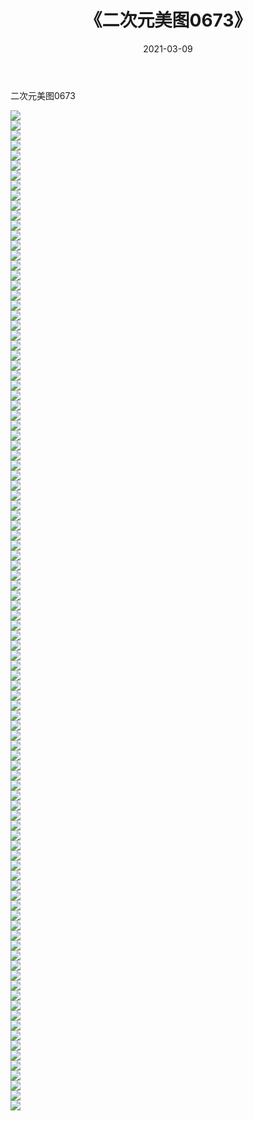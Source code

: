 ﻿---
layout: post
title:  《二次元美图0673》
date:   2021-03-09
img: http://imgx.orgx.ga/二次元/2021/二次元美图0673/000.jpg
categories: [美女, 清纯, 唯美]
---

二次元美图0673

 ![](http://imgx.orgx.ga/二次元/2021/二次元美图0673/001.png) <br>![](http://imgx.orgx.ga/二次元/2021/二次元美图0673/002.png) <br>![](http://imgx.orgx.ga/二次元/2021/二次元美图0673/003.png) <br>![](http://imgx.orgx.ga/二次元/2021/二次元美图0673/004.png) <br>![](http://imgx.orgx.ga/二次元/2021/二次元美图0673/005.png) <br>![](http://imgx.orgx.ga/二次元/2021/二次元美图0673/006.png) <br>![](http://imgx.orgx.ga/二次元/2021/二次元美图0673/007.png) <br>![](http://imgx.orgx.ga/二次元/2021/二次元美图0673/008.png) <br>![](http://imgx.orgx.ga/二次元/2021/二次元美图0673/009.png) <br>![](http://imgx.orgx.ga/二次元/2021/二次元美图0673/010.png) <br>![](http://imgx.orgx.ga/二次元/2021/二次元美图0673/011.png) <br>![](http://imgx.orgx.ga/二次元/2021/二次元美图0673/012.png) <br>![](http://imgx.orgx.ga/二次元/2021/二次元美图0673/013.png) <br>![](http://imgx.orgx.ga/二次元/2021/二次元美图0673/014.png) <br>![](http://imgx.orgx.ga/二次元/2021/二次元美图0673/015.png) <br>![](http://imgx.orgx.ga/二次元/2021/二次元美图0673/016.png) <br>![](http://imgx.orgx.ga/二次元/2021/二次元美图0673/017.png) <br>![](http://imgx.orgx.ga/二次元/2021/二次元美图0673/018.png) <br>![](http://imgx.orgx.ga/二次元/2021/二次元美图0673/019.png) <br>![](http://imgx.orgx.ga/二次元/2021/二次元美图0673/020.png) <br>![](http://imgx.orgx.ga/二次元/2021/二次元美图0673/021.png) <br>![](http://imgx.orgx.ga/二次元/2021/二次元美图0673/022.png) <br>![](http://imgx.orgx.ga/二次元/2021/二次元美图0673/023.png) <br>![](http://imgx.orgx.ga/二次元/2021/二次元美图0673/024.png) <br>![](http://imgx.orgx.ga/二次元/2021/二次元美图0673/025.png) <br>![](http://imgx.orgx.ga/二次元/2021/二次元美图0673/026.png) <br>![](http://imgx.orgx.ga/二次元/2021/二次元美图0673/027.png) <br>![](http://imgx.orgx.ga/二次元/2021/二次元美图0673/028.png) <br>![](http://imgx.orgx.ga/二次元/2021/二次元美图0673/029.png) <br>![](http://imgx.orgx.ga/二次元/2021/二次元美图0673/030.png) <br>![](http://imgx.orgx.ga/二次元/2021/二次元美图0673/031.png) <br>![](http://imgx.orgx.ga/二次元/2021/二次元美图0673/032.png) <br>![](http://imgx.orgx.ga/二次元/2021/二次元美图0673/033.png) <br>![](http://imgx.orgx.ga/二次元/2021/二次元美图0673/034.png) <br>![](http://imgx.orgx.ga/二次元/2021/二次元美图0673/035.png) <br>![](http://imgx.orgx.ga/二次元/2021/二次元美图0673/036.png) <br>![](http://imgx.orgx.ga/二次元/2021/二次元美图0673/037.png) <br>![](http://imgx.orgx.ga/二次元/2021/二次元美图0673/038.png) <br>![](http://imgx.orgx.ga/二次元/2021/二次元美图0673/039.png) <br>![](http://imgx.orgx.ga/二次元/2021/二次元美图0673/040.png) <br>![](http://imgx.orgx.ga/二次元/2021/二次元美图0673/041.png) <br>![](http://imgx.orgx.ga/二次元/2021/二次元美图0673/042.png) <br>![](http://imgx.orgx.ga/二次元/2021/二次元美图0673/043.png) <br>![](http://imgx.orgx.ga/二次元/2021/二次元美图0673/044.png) <br>![](http://imgx.orgx.ga/二次元/2021/二次元美图0673/045.png) <br>![](http://imgx.orgx.ga/二次元/2021/二次元美图0673/046.png) <br>![](http://imgx.orgx.ga/二次元/2021/二次元美图0673/047.png) <br>![](http://imgx.orgx.ga/二次元/2021/二次元美图0673/048.png) <br>![](http://imgx.orgx.ga/二次元/2021/二次元美图0673/049.png) <br>![](http://imgx.orgx.ga/二次元/2021/二次元美图0673/050.png) <br>![](http://imgx.orgx.ga/二次元/2021/二次元美图0673/051.png) <br>![](http://imgx.orgx.ga/二次元/2021/二次元美图0673/052.png) <br>![](http://imgx.orgx.ga/二次元/2021/二次元美图0673/053.png) <br>![](http://imgx.orgx.ga/二次元/2021/二次元美图0673/054.png) <br>![](http://imgx.orgx.ga/二次元/2021/二次元美图0673/055.png) <br>![](http://imgx.orgx.ga/二次元/2021/二次元美图0673/056.png) <br>![](http://imgx.orgx.ga/二次元/2021/二次元美图0673/057.png) <br>![](http://imgx.orgx.ga/二次元/2021/二次元美图0673/058.png) <br>![](http://imgx.orgx.ga/二次元/2021/二次元美图0673/059.png) <br>![](http://imgx.orgx.ga/二次元/2021/二次元美图0673/060.png) <br>![](http://imgx.orgx.ga/二次元/2021/二次元美图0673/061.png) <br>![](http://imgx.orgx.ga/二次元/2021/二次元美图0673/062.png) <br>![](http://imgx.orgx.ga/二次元/2021/二次元美图0673/063.png) <br>![](http://imgx.orgx.ga/二次元/2021/二次元美图0673/064.png) <br>![](http://imgx.orgx.ga/二次元/2021/二次元美图0673/065.png) <br>![](http://imgx.orgx.ga/二次元/2021/二次元美图0673/066.png) <br>![](http://imgx.orgx.ga/二次元/2021/二次元美图0673/067.png) <br>![](http://imgx.orgx.ga/二次元/2021/二次元美图0673/068.png) <br>![](http://imgx.orgx.ga/二次元/2021/二次元美图0673/069.png) <br>![](http://imgx.orgx.ga/二次元/2021/二次元美图0673/070.png) <br>![](http://imgx.orgx.ga/二次元/2021/二次元美图0673/071.png) <br>![](http://imgx.orgx.ga/二次元/2021/二次元美图0673/072.png) <br>![](http://imgx.orgx.ga/二次元/2021/二次元美图0673/073.png) <br>![](http://imgx.orgx.ga/二次元/2021/二次元美图0673/074.png) <br>![](http://imgx.orgx.ga/二次元/2021/二次元美图0673/075.png) <br>![](http://imgx.orgx.ga/二次元/2021/二次元美图0673/076.png) <br>![](http://imgx.orgx.ga/二次元/2021/二次元美图0673/077.png) <br>![](http://imgx.orgx.ga/二次元/2021/二次元美图0673/078.png) <br>![](http://imgx.orgx.ga/二次元/2021/二次元美图0673/079.png) <br>![](http://imgx.orgx.ga/二次元/2021/二次元美图0673/080.png) <br>![](http://imgx.orgx.ga/二次元/2021/二次元美图0673/081.png) <br>![](http://imgx.orgx.ga/二次元/2021/二次元美图0673/082.png) <br>![](http://imgx.orgx.ga/二次元/2021/二次元美图0673/083.png) <br>![](http://imgx.orgx.ga/二次元/2021/二次元美图0673/084.png) <br>![](http://imgx.orgx.ga/二次元/2021/二次元美图0673/085.png) <br>![](http://imgx.orgx.ga/二次元/2021/二次元美图0673/086.png) <br>![](http://imgx.orgx.ga/二次元/2021/二次元美图0673/087.png) <br>![](http://imgx.orgx.ga/二次元/2021/二次元美图0673/088.png) <br>![](http://imgx.orgx.ga/二次元/2021/二次元美图0673/089.png) <br>![](http://imgx.orgx.ga/二次元/2021/二次元美图0673/090.png) <br>![](http://imgx.orgx.ga/二次元/2021/二次元美图0673/091.png) <br>![](http://imgx.orgx.ga/二次元/2021/二次元美图0673/092.png) <br>![](http://imgx.orgx.ga/二次元/2021/二次元美图0673/093.png) <br>![](http://imgx.orgx.ga/二次元/2021/二次元美图0673/094.png) <br>![](http://imgx.orgx.ga/二次元/2021/二次元美图0673/095.png) <br>![](http://imgx.orgx.ga/二次元/2021/二次元美图0673/096.png) <br>![](http://imgx.orgx.ga/二次元/2021/二次元美图0673/097.png) <br>![](http://imgx.orgx.ga/二次元/2021/二次元美图0673/098.png) <br>![](http://imgx.orgx.ga/二次元/2021/二次元美图0673/099.png) <br>![](http://imgx.orgx.ga/二次元/2021/二次元美图0673/100.png) <br>